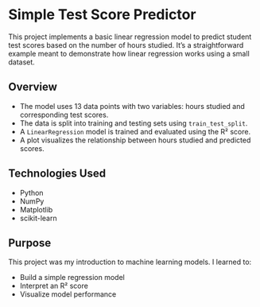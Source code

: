 # Simple Test Score Predictor

This project implements a basic linear regression model to predict student test scores based on the number of hours studied. It’s a straightforward example meant to demonstrate how linear regression works using a small dataset.

## Overview

- The model uses 13 data points with two variables: hours studied and corresponding test scores.
- The data is split into training and testing sets using `train_test_split`.
- A `LinearRegression` model is trained and evaluated using the R² score.
- A plot visualizes the relationship between hours studied and predicted scores.

## Technologies Used

- Python
- NumPy
- Matplotlib
- scikit-learn

## Purpose

This project was my introduction to machine learning models. I learned to:
- Build a simple regression model
- Interpret an R² score
- Visualize model performance

